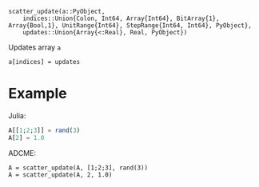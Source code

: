 ```
scatter_update(a::PyObject, 
    indices::Union{Colon, Int64, Array{Int64}, BitArray{1}, Array{Bool,1}, UnitRange{Int64}, StepRange{Int64, Int64}, PyObject},
    updates::Union{Array{<:Real}, Real, PyObject})
```

Updates array `a`

```
a[indices] = updates
```

# Example

Julia:

```julia
A[[1;2;3]] = rand(3)
A[2] = 1.0
```

ADCME:

```
A = scatter_update(A, [1;2;3], rand(3))
A = scatter_update(A, 2, 1.0)
```
